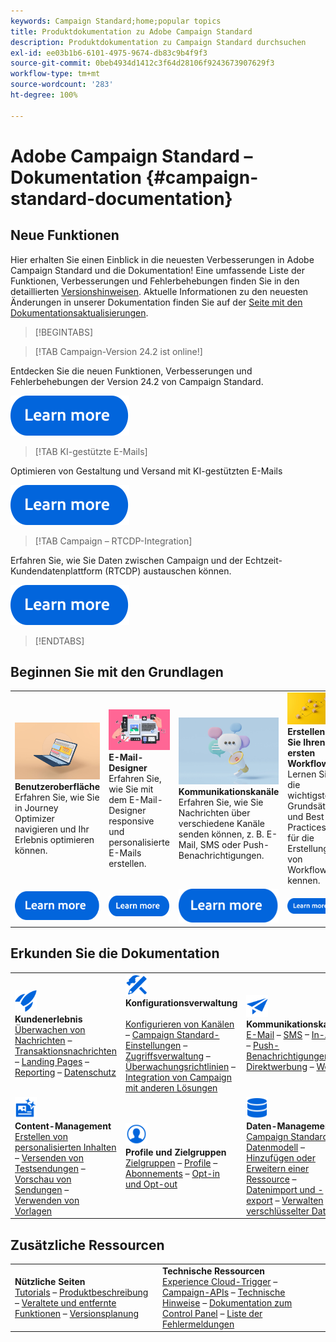 ```yaml
---
keywords: Campaign Standard;home;popular topics
title: Produktdokumentation zu Adobe Campaign Standard
description: Produktdokumentation zu Campaign Standard durchsuchen
exl-id: ee03b1b6-6101-4975-9674-db83c9b4f9f3
source-git-commit: 0beb4934d1412c3f64d28106f9243673907629f3
workflow-type: tm+mt
source-wordcount: '283'
ht-degree: 100%

---
```


# Adobe Campaign Standard – Dokumentation {#campaign-standard-documentation}

## Neue Funktionen

Hier erhalten Sie einen Einblick in die neuesten Verbesserungen in Adobe Campaign Standard und die Dokumentation! Eine umfassende Liste der Funktionen, Verbesserungen und Fehlerbehebungen finden Sie in den detaillierten [Versionshinweisen](rn/using/release-notes.md). Aktuelle Informationen zu den neuesten Änderungen in unserer Dokumentation finden Sie auf der [Seite mit den Dokumentationsaktualisierungen](rn/using/documentation-updates.md).

>[!BEGINTABS]

>[!TAB Campaign-Version 24.2 ist online!]

Entdecken Sie die neuen Funktionen, Verbesserungen und Fehlerbehebungen der Version 24.2 von Campaign Standard.

[![Bild](assets/do-not-localize/learn-more-button.svg)](rn/using/release-notes.md)

>[!TAB KI-gestützte E-Mails]

Optimieren von Gestaltung und Versand mit KI-gestützten E-Mails

[![Bild](assets/do-not-localize/learn-more-button.svg)](sending/using/predictive.md)

>[!TAB Campaign – RTCDP-Integration]

Erfahren Sie, wie Sie Daten zwischen Campaign und der Echtzeit-Kundendatenplattform (RTCDP) austauschen können.

[![Bild](assets/do-not-localize/learn-more-button.svg)](integrating/using/get-started-sources-destinations.md)

>[!ENDTABS]

## Beginnen Sie mit den Grundlagen

<table style="table-layout:fixed">
  <tr style="border: 0;">
    <td>
    <a href="start/using/about-the-interface.md"><img src="assets/do-not-localize/start-interface.jpeg"></a>
    <div><strong>Benutzeroberfläche</strong><br/>Erfahren Sie, wie Sie in Journey Optimizer navigieren und Ihr Erlebnis optimieren können.</div>
    </td>
    <td>
    <a href="designing/using/designing-content-in-adobe-campaign.md"><img src="assets/do-not-localize/start-designer.png"></a>
    <div><strong>E-Mail-Designer</strong><br/>Erfahren Sie, wie Sie mit dem E-Mail-Designer responsive und personalisierte E-Mails erstellen.</div>
    </td>
    <td>
    <a href="channels/using/get-started-communication-channels.md"><img src="assets/do-not-localize/start-deliveries.jpeg"></a>
    <div><strong>Kommunikationskanäle</strong><br/>Erfahren Sie, wie Sie Nachrichten über verschiedene Kanäle senden können, z. B. E-Mail, SMS oder Push-Benachrichtigungen.
    </td>
    <td>
    <a href="automating/using/building-a-workflow.md"><img src="assets/do-not-localize/start-workflows.jpeg"></a>
    <div><strong>Erstellen Sie Ihren ersten Workflow</strong><br/>Lernen Sie die wichtigsten Grundsätze und Best Practices für die Erstellung von Workflows kennen.</div>
    </td>
  </tr>
  <tr style="border: 0;">
    <td align="center"><a href="start/using/about-the-interface.md"><img src="assets/do-not-localize/learn-more-button.svg"></a></td>
    <td align="center"><a href="designing/using/designing-content-in-adobe-campaign.md"><img src="assets/do-not-localize/learn-more-button.svg"></a></td>
    <td align="center"><a href="channels/using/get-started-communication-channels.md"><img src="assets/do-not-localize/learn-more-button.svg"></a></td>
    <td align="center"><a href="automating/using/building-a-workflow.md"><img src="assets/do-not-localize/learn-more-button.svg"></a></td>
    </tr>
</table>

## Erkunden Sie die Dokumentation

<table style="table-layout:auto">
  <tr style="border: 0;">
    <td>
      <img src="assets/do-not-localize/icon-quick-start.svg" width="35px"><br/>
      <strong>Kundenerlebnis</strong><br/><a href="sending/using/track-and-monitor.md">Überwachen von Nachrichten</a> – <a href="channels/using/getting-started-with-transactional-msg.md">Transaktionsnachrichten</a> – <a href="channels/using/getting-started-with-landing-pages.md">Landing Pages</a> – <a href="reporting/using/about-dynamic-reports.md">Reporting</a> – <a href="start/using/privacy-management.md">Datenschutz</a>
    </td>
    <td>
      <img src="assets/do-not-localize/icon-configure.svg" width="35px"><br/>
      <strong>Konfigurationsverwaltung<br/></strong><br/><a href="administration/using/about-channel-configuration.md">Konfigurieren von Kanälen</a> – <a href="administration/using/about-campaign-standard-settings.md">Campaign Standard-Einstellungen</a> – <a href="administration/using/about-access-management.md">Zugriffsverwaltung</a> – <a href="administration/using/monitoring-guidelines.md">Überwachungsrichtlinien</a> – <a href="integrating/using/get-started-campaign-integrations.md">Integration von Campaign mit anderen Lösungen</a>
    </td>
    <td>
      <img src="assets/do-not-localize/icon-campaign.svg" width="35px"><br/>
      <strong>Kommunikationskanäle</strong><br/><a href="channels/using/about-emails.md">E-Mail</a> – <a href="channels/using/about-sms-messages.md">SMS</a> – <a href="channels/using/about-in-app-messaging.md">In-App</a> – <a href="channels/using/about-push-notifications.md">Push-Benachrichtigungen</a> – <a href="channels/using/about-direct-mail.md">Direktwerbung</a> – <a href="channels/using/about-direct-mail.md">Web</a>
    </td>
  </tr>
  <tr style="border: 0;">
    <td>
      <img src="assets/do-not-localize/icon-content.svg" width="35px"><br/>
      <strong>Content-Management</strong><br/><a href="sending/using/design-and-personalize.md">Erstellen von personalisierten Inhalten</a> – <a href="sending/using/sending-proofs.md">Versenden von Testsendungen</a> – <a href="sending/using/previewing-messages.md">Vorschau von Sendungen</a> – <a href="sending/using/use-templates.md">Verwenden von Vorlagen</a>
    </td>
    <td>
      <img src="assets/do-not-localize/icon_profile-audience.svg" width="35px"><br/>
      <strong>Profile und Zielgruppen</strong><br/><a href="audiences/using/about-audiences.md">Zielgruppen</a> – <a href="audiences/using/about-profiles.md">Profile</a> – <a href="audiences/using/about-subscriptions.md">Abonnements</a> – <a href="audiences/using/about-opt-in-and-opt-out-in-campaign.md">Opt-in und Opt-out</a>
    </td>
    <td>
      <img src="assets/do-not-localize/icon-data.svg" width="35px"><br/>
      <strong>Daten-Management</strong><br/><a href="developing/using/data-model-concepts.md">Campaign Standard-Datenmodell</a> – <a href="developing/using/key-steps-to-add-a-resource.md">Hinzufügen oder Erweitern einer Ressource</a> – <a href="automating/using/about-data-import-and-export.md">Datenimport und -export</a> – <a href="automating/using/managing-encrypted-data.md">Verwalten verschlüsselter Daten</a>
    </td>
  </tr>
</table>

## Zusätzliche Ressourcen

<table style="table-layout:fixed"><tr style="border: 0;">
<td><strong>Nützliche Seiten</strong><br/>
<a href="https://experienceleague.adobe.com/docs/campaign-standard-learn/tutorials/overview.html?lang=de" target="_blank">Tutorials</a> – <a href="https://helpx.adobe.com/de/legal/product-descriptions/campaign-standard.html" target="_blank">Produktbeschreibung</a> – <a href="rn/using/deprecated-features.md">Veraltete und entfernte Funktionen</a> – <a href="rn/using/release-planning.md">Versionsplanung</a>
</td>
<td><strong>Technische Ressourcen</strong><br/>
<a href="integrating/using/about-adobe-experience-cloud-triggers.md">Experience Cloud-Trigger</a> – <a href="api/using/get-started-apis.md">Campaign-APIs</a> – <a href="https://helpx.adobe.com/de/campaign/kb/acs-article-list.html" target="blank">Technische Hinweise</a> – <a href="https://experienceleague.adobe.com/docs/control-panel/using/control-panel-home.html?lang=de" target="_blank">Dokumentation zum Control Panel</a> – <a href="https://experienceleague.adobe.com/developer/campaign-errors/error_codes.html?lang=de">Liste der Fehlermeldungen</a>
</td>
</tr></table>